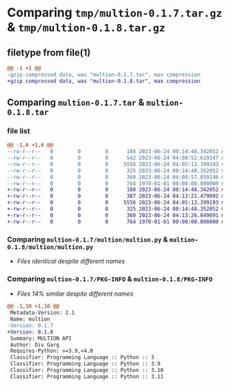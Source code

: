 # Comparing `tmp/multion-0.1.7.tar.gz` & `tmp/multion-0.1.8.tar.gz`

## filetype from file(1)

```diff
@@ -1 +1 @@
-gzip compressed data, was "multion-0.1.7.tar", max compression
+gzip compressed data, was "multion-0.1.8.tar", max compression
```

## Comparing `multion-0.1.7.tar` & `multion-0.1.8.tar`

### file list

```diff
@@ -1,6 +1,6 @@
--rw-r--r--   0        0        0      188 2023-06-24 00:14:48.342052 multion-0.1.7/README.md
--rw-r--r--   0        0        0      542 2023-06-24 04:08:52.619147 multion-0.1.7/multion/__init__.py
--rw-r--r--   0        0        0     5556 2023-06-24 04:05:13.399193 multion-0.1.7/multion/multion.py
--rw-r--r--   0        0        0      325 2023-06-24 00:14:48.352052 multion-0.1.7/multion/setup.py
--rw-r--r--   0        0        0      360 2023-06-24 04:08:57.859146 multion-0.1.7/pyproject.toml
--rw-r--r--   0        0        0      764 1970-01-01 00:00:00.000000 multion-0.1.7/PKG-INFO
+-rw-r--r--   0        0        0      188 2023-06-24 00:14:48.342052 multion-0.1.8/README.md
+-rw-r--r--   0        0        0      387 2023-06-24 04:13:21.479092 multion-0.1.8/multion/__init__.py
+-rw-r--r--   0        0        0     5556 2023-06-24 04:05:13.399193 multion-0.1.8/multion/multion.py
+-rw-r--r--   0        0        0      325 2023-06-24 00:14:48.352052 multion-0.1.8/multion/setup.py
+-rw-r--r--   0        0        0      360 2023-06-24 04:13:26.849091 multion-0.1.8/pyproject.toml
+-rw-r--r--   0        0        0      764 1970-01-01 00:00:00.000000 multion-0.1.8/PKG-INFO
```

### Comparing `multion-0.1.7/multion/multion.py` & `multion-0.1.8/multion/multion.py`

 * *Files identical despite different names*

### Comparing `multion-0.1.7/PKG-INFO` & `multion-0.1.8/PKG-INFO`

 * *Files 14% similar despite different names*

```diff
@@ -1,10 +1,10 @@
 Metadata-Version: 2.1
 Name: multion
-Version: 0.1.7
+Version: 0.1.8
 Summary: MULTION API
 Author: Div Garg
 Requires-Python: >=3.9,<4.0
 Classifier: Programming Language :: Python :: 3
 Classifier: Programming Language :: Python :: 3.9
 Classifier: Programming Language :: Python :: 3.10
 Classifier: Programming Language :: Python :: 3.11
```

